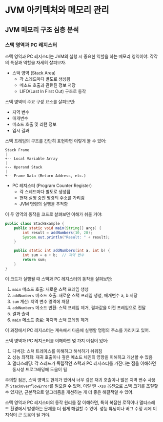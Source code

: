 # JVM 아키텍처와 메모리 관리

## JVM 메모리 구조 심층 분석

### 스택 영역과 PC 레지스터

스택 영역과 PC 레지스터는 JVM의 실행 시 중요한 역할을 하는 메모리 영역이야. 각각의 특징과 역할을 자세히 살펴보자.

- 스택 영역 (Stack Area)
  - 각 스레드마다 별도로 생성됨
  - 메소드 호출과 관련된 정보 저장
  - LIFO(Last In First Out) 구조로 동작

스택 영역의 주요 구성 요소를 살펴보면:

- 지역 변수
- 매개변수
- 메소드 호출 및 리턴 정보
- 임시 결과

스택 프레임의 구조를 간단히 표현하면 이렇게 볼 수 있어:

```text
Stack Frame
|
+-- Local Variable Array
|
+-- Operand Stack
|
+-- Frame Data (Return Address, etc.)
```

- PC 레지스터 (Program Counter Register)
  - 각 스레드마다 별도로 생성됨
  - 현재 실행 중인 명령의 주소를 가리킴
  - JVM 명령의 실행을 추적함

이 두 영역의 동작을 코드로 살펴보면 이해가 쉬울 거야:

```java
public class StackExample {
    public static void main(String[] args) {
        int result = addNumbers(10, 20);
        System.out.println("Result: " + result);
    }

    public static int addNumbers(int a, int b) {
        int sum = a + b;  // 지역 변수
        return sum;
    }
}
```

이 코드가 실행될 때 스택과 PC 레지스터의 동작을 살펴보면:

1. `main` 메소드 호출: 새로운 스택 프레임 생성
2. `addNumbers` 메소드 호출: 새로운 스택 프레임 생성, 매개변수 a, b 저장
3. `sum` 계산: 지역 변수 영역에 저장
4. `addNumbers` 메소드 반환: 스택 프레임 제거, 결과값을 이전 프레임으로 전달
5. 결과 출력
6. `main` 메소드 종료: 마지막 스택 프레임 제거

이 과정에서 PC 레지스터는 계속해서 다음에 실행할 명령의 주소를 가리키고 있어.

스택 영역과 PC 레지스터를 이해하면 몇 가지 이점이 있어:

1. 디버깅: 스택 트레이스를 이해하고 해석하기 쉬워짐
2. 성능 최적화: 재귀 호출이나 깊은 메소드 체인의 영향을 이해하고 개선할 수 있음
3. 멀티스레딩: 각 스레드가 독립적인 스택과 PC 레지스터를 가진다는 점을 이해하면 동시성 프로그래밍에 도움이 됨

주의할 점은, 스택 영역도 한계가 있어서 너무 깊은 재귀 호출이나 많은 지역 변수 사용은 `StackOverflowError`를 일으킬 수 있어. 이럴 땐 `-Xss` 옵션으로 스택 크기를 조절할 수 있지만, 근본적으로 알고리즘을 개선하는 게 더 좋은 해결책일 수 있어.

스택 영역과 PC 레지스터의 동작 원리를 잘 이해하면, 특히 복잡한 로직이나 멀티스레드 환경에서 발생하는 문제를 더 쉽게 해결할 수 있어. 성능 튜닝이나 버그 수정 시에 이 지식이 큰 도움이 될 거야.
